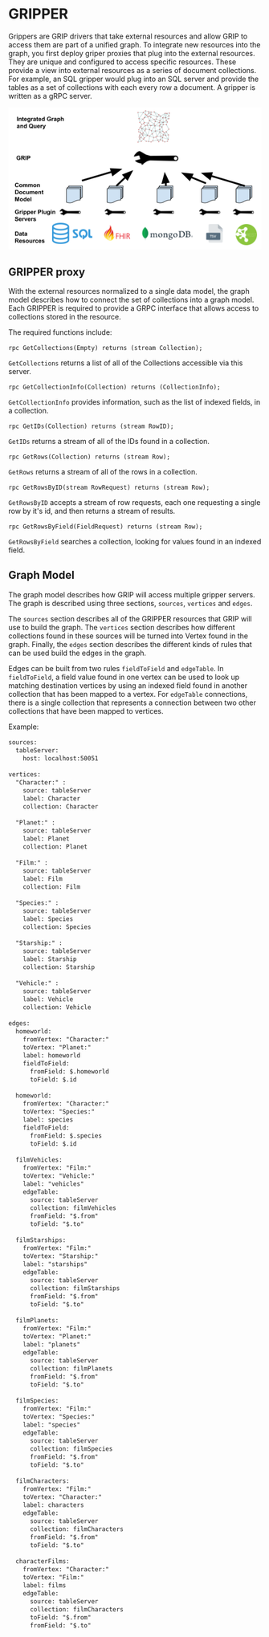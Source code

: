 # GRIPPER

Grippers are GRIP drivers that take external resources and allow GRIP to access
them are part of a unified graph. To integrate new resources into the graph, you
first deploy griper proxies that plug into the external resources. They are unique
and configured to access specific resources. These provide a view into external
resources as a series of document collections. For example, an SQL gripper would
plug into an SQL server and provide the tables as a set of collections with each
every row a document. A gripper is written as a gRPC server.

![GIPPER Architecture](../website/static/img/gripper_architecture.png)

## GRIPPER proxy

With the external resources normalized to a single data model, the graph model
describes how to connect the set of collections into a graph model. Each GRIPPER
is required to provide a GRPC interface that allows access to collections stored
in the resource.

The required functions include:

```
rpc GetCollections(Empty) returns (stream Collection);
```
`GetCollections` returns a list of all of the Collections accessible via this server.

```
rpc GetCollectionInfo(Collection) returns (CollectionInfo);
```
`GetCollectionInfo` provides information, such as the list of indexed fields, in a collection.

```
rpc GetIDs(Collection) returns (stream RowID);
```
`GetIDs` returns a stream of all of the IDs found in a collection.

```
rpc GetRows(Collection) returns (stream Row);
```
`GetRows` returns a stream of all of the rows in a collection.

```
rpc GetRowsByID(stream RowRequest) returns (stream Row);
```
`GetRowsByID` accepts a stream of row requests, each one requesting a single row
by it's id, and then returns a stream of results.

```
rpc GetRowsByField(FieldRequest) returns (stream Row);
```
`GetRowsByField` searches a collection, looking for values found in an indexed field.

## Graph Model

The graph model describes how GRIP will access multiple gripper servers. The graph
is described using three sections, `sources`, `vertices` and `edges`.

The `sources` section describes all of the GRIPPER resources that GRIP will use
to build the graph. The `vertices` section describes how different collections
found in these sources will be turned into Vertex found in the graph. Finally, the
`edges` section describes the different kinds of rules that can be used build the
edges in the graph.

Edges can be built from two rules `fieldToField` and `edgeTable`. In `fieldToField`,
a field value found in one vertex can be used to look up matching destination vertices
by using an indexed field found in another collection that has been mapped to a vertex.
For `edgeTable` connections, there is a single collection that represents a connection between
two other collections that have been mapped to vertices.

Example:
```
sources:
  tableServer:
    host: localhost:50051

vertices:
  "Character:" :
    source: tableServer
    label: Character
    collection: Character

  "Planet:" :
    source: tableServer
    label: Planet
    collection: Planet

  "Film:" :
    source: tableServer
    label: Film
    collection: Film

  "Species:" :
    source: tableServer
    label: Species
    collection: Species

  "Starship:" :
    source: tableServer
    label: Starship
    collection: Starship

  "Vehicle:" :
    source: tableServer
    label: Vehicle
    collection: Vehicle

edges:
  homeworld:
    fromVertex: "Character:"
    toVertex: "Planet:"
    label: homeworld
    fieldToField:
      fromField: $.homeworld
      toField: $.id

  homeworld:
    fromVertex: "Character:"
    toVertex: "Species:"
    label: species
    fieldToField:
      fromField: $.species
      toField: $.id

  filmVehicles:
    fromVertex: "Film:"
    toVertex: "Vehicle:"
    label: "vehicles"
    edgeTable:
      source: tableServer
      collection: filmVehicles
      fromField: "$.from"
      toField: "$.to"

  filmStarships:
    fromVertex: "Film:"
    toVertex: "Starship:"
    label: "starships"
    edgeTable:
      source: tableServer
      collection: filmStarships
      fromField: "$.from"
      toField: "$.to"

  filmPlanets:
    fromVertex: "Film:"
    toVertex: "Planet:"
    label: "planets"
    edgeTable:
      source: tableServer
      collection: filmPlanets
      fromField: "$.from"
      toField: "$.to"

  filmSpecies:
    fromVertex: "Film:"
    toVertex: "Species:"
    label: "species"
    edgeTable:
      source: tableServer
      collection: filmSpecies
      fromField: "$.from"
      toField: "$.to"

  filmCharacters:
    fromVertex: "Film:"
    toVertex: "Character:"
    label: characters
    edgeTable:
      source: tableServer
      collection: filmCharacters
      fromField: "$.from"
      toField: "$.to"

  characterFilms:
    fromVertex: "Character:"
    toVertex: "Film:"
    label: films
    edgeTable:
      source: tableServer
      collection: filmCharacters
      toField: "$.from"
      fromField: "$.to"

```
